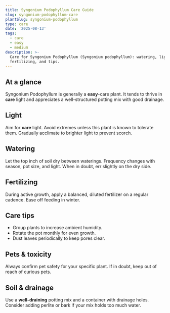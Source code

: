 ```yaml
---
title: Syngonium Podophyllum Care Guide
slug: syngonium-podophyllum-care
plantSlug: syngonium-podophyllum
type: care
date: '2025-08-13'
tags:
  - care
  - easy
  - medium
description: >-
  Care for Syngonium Podophyllum (Syngonium podophyllum): watering, light, soil,
  fertilizing, and tips.
---
```

## At a glance
Syngonium Podophyllum is generally a **easy**-care plant. It tends to thrive in **care** light and appreciates a well-structured potting mix with good drainage.

## Light
Aim for **care** light. Avoid extremes unless this plant is known to tolerate them. Gradually acclimate to brighter light to prevent scorch.

## Watering
Let the top inch of soil dry between waterings. Frequency changes with season, pot size, and light. When in doubt, err slightly on the dry side.

## Fertilizing
During active growth, apply a balanced, diluted fertilizer on a regular cadence. Ease off feeding in winter.

## Care tips
- Group plants to increase ambient humidity.
- Rotate the pot monthly for even growth.
- Dust leaves periodically to keep pores clear.

## Pets & toxicity
Always confirm pet safety for your specific plant. If in doubt, keep out of reach of curious pets.

## Soil & drainage
Use a **well-draining** potting mix and a container with drainage holes. Consider adding perlite or bark if your mix holds too much water.
